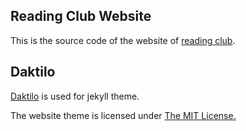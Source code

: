 
## Reading Club Website

This is the source code of the website of [reading club](http://reading-club.github.io).

## Daktilo

[Daktilo](https://github.com/kronik3r/daktilo) is used for jekyll theme.


The website theme is licensed under [The MIT License.](https://opensource.org/licenses/MIT)
